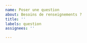 ```yaml
---
name: Poser une question
about: Besoins de renseignements ?
title: ''
labels: question
assignees: ''

---
```



